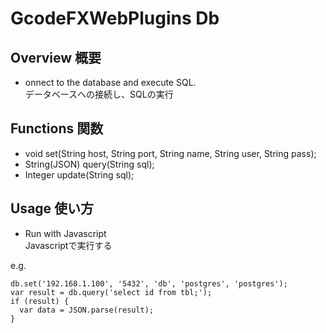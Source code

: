 # GcodeFXWebPlugins Db
## Overview 概要
 * onnect to the database and execute SQL.  
 データベースへの接続し、SQLの実行
## Functions 関数
 * void set(String host, String port, String name, String user, String pass);
 * String(JSON) query(String sql);
 * Integer update(String sql);
## Usage 使い方
 * Run with Javascript  
 Javascriptで実行する  
 
e.g.  
```
db.set('192.168.1.100', '5432', 'db', 'postgres', 'postgres');
var result = db.query('select id from tbl;');
if (result) {
  var data = JSON.parse(result);
}
```
